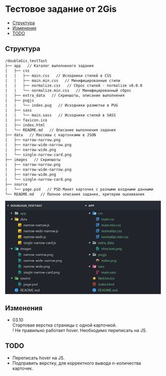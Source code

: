 # Тестовое задание от 2Gis

* [Структура](#Структура)
* [Изменения](#Изменения)
* [TODO](#TODO)

## Структура

```
/doubleGis_testTast
├── app   // Каталог выполненого задания
|   ├── css
|   |   ├── main.css   // Исходники стилей в CSS
|   |   ├── main.min.css   // Минифицированные стили
|   |   ├── normalize.css   // Сброс стилей - normalize v8.0.0
|   |   └── normalize.min.css   // Минифицированный сброс
|   ├── extra_data   // Скриншоты, описание выполнения
|   ├── pugjs
|   |   └── index.pug   // Исходники разметки в PUG
|   ├── sass
|   |   └── main.sass   // Исходники стилей в SASS
|   ├── favicon.ico
|   ├── index.html
|   └── README.md   // Описание выполнения задания
├── data   // Массивы с карточками в JSON
|   ├── narrow-narrow.png
|   ├── narrow-wide-narrow.png
|   ├── narrow-wide.png
|   └── single-narrow-card.png
├── images   // Скриншоты
|   ├── narrow-narrow.png
|   ├── narrow-wide-narrow.png
|   ├── narrow-wide.png
|   └── single-narrow-card.png
├── source
|   └── page.psd   // PSD-Макет карточек с разными входными данными
└── README.md   // Полное описания задания, критерии оценивания
```

![Структура репозитория](extra_data/structure.png)

## Изменения

*  03.10  
Стартовая верстка страницы с одной карточкой.  
! Не правильно работает hover. Необходимо переписать на JS.

## TODO

* Переписать hover на JS.
* Подправить верстку, для корректного вывода n-количества карточек.



